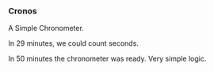 ### Cronos
A Simple Chronometer.

In 29 minutes, we could count seconds.

In  50 minutes the chronometer was ready. Very simple logic.